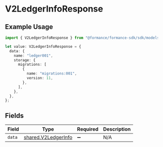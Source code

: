 # V2LedgerInfoResponse

## Example Usage

```typescript
import { V2LedgerInfoResponse } from "@formance/formance-sdk/sdk/models/shared";

let value: V2LedgerInfoResponse = {
  data: {
    name: "ledger001",
    storage: {
      migrations: [
        {
          name: "migrations:001",
          version: 11,
        },
      ],
    },
  },
};
```

## Fields

| Field                                                             | Type                                                              | Required                                                          | Description                                                       |
| ----------------------------------------------------------------- | ----------------------------------------------------------------- | ----------------------------------------------------------------- | ----------------------------------------------------------------- |
| `data`                                                            | [shared.V2LedgerInfo](../../../sdk/models/shared/v2ledgerinfo.md) | :heavy_minus_sign:                                                | N/A                                                               |